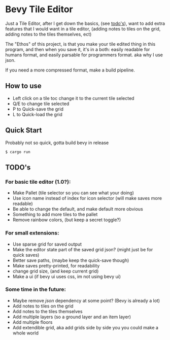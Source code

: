 # Bevy Tile Editor

Just a Tile Editor, after I get down the basics, (see [todo's](#todos)), want to add extra features that I would want in a tile editor, (adding notes to tiles on the grid, adding notes to the tiles themselves, ect)

The "Ethos" of this project, is that you make your tile edited thing in this program, and then when you save it, it's in a both: easily readable for humans format, and easily parsable for programmers format. aka why I use json.

If you need a more compressed format, make a build pipeline.

## How to use

- Left click on a tile toc change it to the current tile selected
- Q/E to change tile selected
- P to Quick-save the grid
- L to Quick-load the grid

## Quick Start

Probably not so quick, gotta build bevy in release

```console
$ cargo run
```

## TODO's

### For basic tile editor (1.0?):

- Make Pallet (tile selector so you can see what your doing)
- Use icon name instead of index for icon selector (will make saves more readable)
- Be able to change the default, and make default more obvious
- Something to add more tiles to the pallet
- Remove rainbow colors, (but keep a secret toggle?)

### For small extensions:

- Use sparse grid for saved output
- Make the editor state part of the saved grid json? (might just be for quick saves)
- Better save paths, (maybe keep the quick-save though)
- Make saves pretty-printed, for readability
- change grid size, (and keep current grid)
- Make a ui (if bevy ui uses css, im not using bevy ui)

### Some time in the future:

- Maybe remove _json_ dependency at some point? (Bevy is already a lot)
- Add notes to tiles on the grid
- Add notes to the tiles themselves
- Add multiple layers (so a ground layer and an item layer)
- Add multiple floors
- Add extendible grid, aka add grids side by side you you could make a whole world
